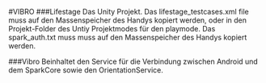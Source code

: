 ﻿#VIBRO
###Lifestage
Das Unity Projekt.
Das lifestage_testcases.xml file muss auf den Massenspeicher des Handys kopiert werden, oder in den Projekt-Folder des Untiy Projektmodes für den playmode.
Das spark_auth.txt muss muss auf den Massenspeicher des Handys kopiert werden.

###Vibro
Beinhaltet den Service für die Verbindung zwischen Android und dem SparkCore sowie den OrientationService.

